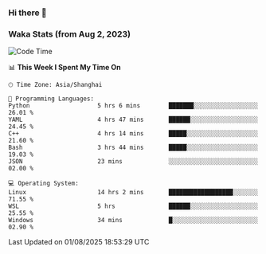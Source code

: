 ### Hi there 👋

### Waka Stats (from Aug 2, 2023)

<!--START_SECTION:waka-->
![Code Time](http://img.shields.io/badge/Code%20Time-992%20hrs%2047%20mins-blue)

📊 **This Week I Spent My Time On** 

```text
🕑︎ Time Zone: Asia/Shanghai

💬 Programming Languages: 
Python                   5 hrs 6 mins        ███████░░░░░░░░░░░░░░░░░░   26.01 % 
YAML                     4 hrs 47 mins       ██████░░░░░░░░░░░░░░░░░░░   24.45 % 
C++                      4 hrs 14 mins       █████░░░░░░░░░░░░░░░░░░░░   21.60 % 
Bash                     3 hrs 44 mins       █████░░░░░░░░░░░░░░░░░░░░   19.03 % 
JSON                     23 mins             ░░░░░░░░░░░░░░░░░░░░░░░░░   02.00 % 

💻 Operating System: 
Linux                    14 hrs 2 mins       ██████████████████░░░░░░░   71.55 % 
WSL                      5 hrs               ██████░░░░░░░░░░░░░░░░░░░   25.55 % 
Windows                  34 mins             █░░░░░░░░░░░░░░░░░░░░░░░░   02.90 % 
```


 Last Updated on 01/08/2025 18:53:29 UTC
<!--END_SECTION:waka-->
